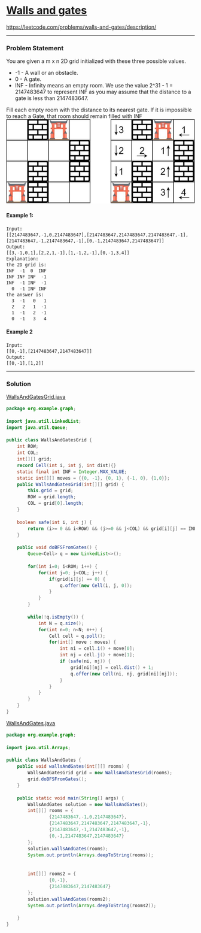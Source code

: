 # [Walls and gates](https://leetcode.com/problems/walls-and-gates/description/)
https://leetcode.com/problems/walls-and-gates/description/
<hr />

### Problem Statement
You are given a m x n 2D grid initialized with these three possible values.

- -1 - A wall or an obstacle.
- 0 - A gate.
- INF - Infinity means an empty room. We use the value 2^31 - 1 = 2147483647 to represent INF as you may assume that the distance to a gate is less than 2147483647.

Fill each empty room with the distance to its nearest gate. If it is impossible to reach a Gate, that room should remain filled with INF
![image info](./wallsgrid.jpg)
#### Example 1:

```
Input:
[[2147483647,-1,0,2147483647],[2147483647,2147483647,2147483647,-1],[2147483647,-1,2147483647,-1],[0,-1,2147483647,2147483647]]
Output:
[[3,-1,0,1],[2,2,1,-1],[1,-1,2,-1],[0,-1,3,4]]
Explanation:
the 2D grid is:
INF  -1  0  INF
INF INF INF  -1
INF  -1 INF  -1
  0  -1 INF INF
the answer is:
  3  -1   0   1
  2   2   1  -1
  1  -1   2  -1
  0  -1   3   4

```
#### Example 2

```
Input:
[[0,-1],[2147483647,2147483647]]
Output:
[[0,-1],[1,2]]
```

<hr />

### Solution

[WallsAndGatesGrid.java](../../src/main/java/org/example/graph/WallsAndGatesGrid.java)

```java
package org.example.graph;

import java.util.LinkedList;
import java.util.Queue;

public class WallsAndGatesGrid {
    int ROW;
    int COL;
    int[][] grid;
    record Cell(int i, int j, int dist){}
    static final int INF = Integer.MAX_VALUE;
    static int[][] moves = {{0, -1}, {0, 1}, {-1, 0}, {1,0}};
    public WallsAndGatesGrid(int[][] grid) {
        this.grid = grid;
        ROW = grid.length;
        COL = grid[0].length;
    }

    boolean safe(int i, int j) {
        return (i>= 0 && i<ROW) && (j>=0 && j<COL) && grid[i][j] == INF;
    }

    public void doBFSFromGates() {
        Queue<Cell> q = new LinkedList<>();

        for(int i=0; i<ROW; i++) {
            for(int j=0; j<COL; j++) {
                if(grid[i][j] == 0) {
                    q.offer(new Cell(i, j, 0));
                }
            }
        }

        while(!q.isEmpty()) {
            int N = q.size();
            for(int n=0; n<N; n++) {
                Cell cell = q.poll();
                for(int[] move : moves) {
                    int ni = cell.i() + move[0];
                    int nj = cell.j() + move[1];
                    if (safe(ni, nj)) {
                        grid[ni][nj] = cell.dist() + 1;
                        q.offer(new Cell(ni, nj, grid[ni][nj]));
                    }
                }
            }
        }
    }
}

```

[WallsAndGates.java](../../src/main/java/org/example/graph/WallsAndGates.java)

```java
package org.example.graph;

import java.util.Arrays;

public class WallsAndGates {
    public void wallsAndGates(int[][] rooms) {
        WallsAndGatesGrid grid = new WallsAndGatesGrid(rooms);
        grid.doBFSFromGates();
    }

    public static void main(String[] args) {
        WallsAndGates solution = new WallsAndGates();
        int[][] rooms = {
                {2147483647,-1,0,2147483647},
                {2147483647,2147483647,2147483647,-1},
                {2147483647,-1,2147483647,-1},
                {0,-1,2147483647,2147483647}
        };
        solution.wallsAndGates(rooms);
        System.out.println(Arrays.deepToString(rooms));


        int[][] rooms2 = {
                {0,-1},
                {2147483647,2147483647}
        };
        solution.wallsAndGates(rooms2);
        System.out.println(Arrays.deepToString(rooms2));

    }
}

```